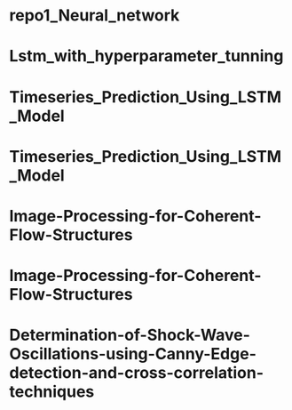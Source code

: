 # repo1_Neural_network
# Lstm_with_hyperparameter_tunning
# Timeseries_Prediction_Using_LSTM_Model
# Timeseries_Prediction_Using_LSTM_Model
# Image-Processing-for-Coherent-Flow-Structures
# Image-Processing-for-Coherent-Flow-Structures
# Determination-of-Shock-Wave-Oscillations-using-Canny-Edge-detection-and-cross-correlation-techniques
